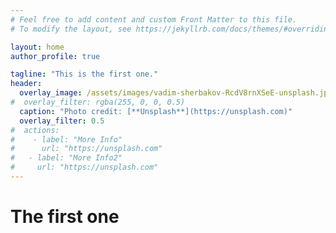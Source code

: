 ```yaml
---
# Feel free to add content and custom Front Matter to this file.
# To modify the layout, see https://jekyllrb.com/docs/themes/#overriding-theme-defaults

layout: home
author_profile: true

tagline: "This is the first one."
header:
  overlay_image: /assets/images/vadim-sherbakov-RcdV8rnXSeE-unsplash.jpeg
#  overlay_filter: rgba(255, 0, 0, 0.5)
  caption: "Photo credit: [**Unsplash**](https://unsplash.com)"
  overlay_filter: 0.5 
#  actions:
#    - label: "More Info"
#      url: "https://unsplash.com"
#   - label: "More Info2"
#     url: "https://unsplash.com"
---
```


# The first one